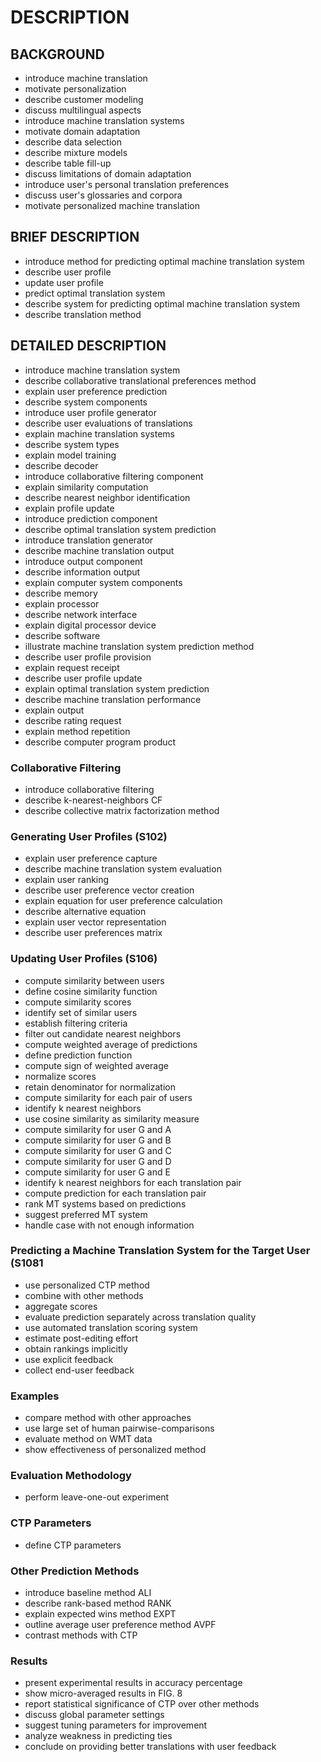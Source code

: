 # DESCRIPTION

## BACKGROUND

- introduce machine translation
- motivate personalization
- describe customer modeling
- discuss multilingual aspects
- introduce machine translation systems
- motivate domain adaptation
- describe data selection
- describe mixture models
- describe table fill-up
- discuss limitations of domain adaptation
- introduce user's personal translation preferences
- discuss user's glossaries and corpora
- motivate personalized machine translation

## BRIEF DESCRIPTION

- introduce method for predicting optimal machine translation system
- describe user profile
- update user profile
- predict optimal translation system
- describe system for predicting optimal machine translation system
- describe translation method

## DETAILED DESCRIPTION

- introduce machine translation system
- describe collaborative translational preferences method
- explain user preference prediction
- describe system components
- introduce user profile generator
- describe user evaluations of translations
- explain machine translation systems
- describe system types
- explain model training
- describe decoder
- introduce collaborative filtering component
- explain similarity computation
- describe nearest neighbor identification
- explain profile update
- introduce prediction component
- describe optimal translation system prediction
- introduce translation generator
- describe machine translation output
- introduce output component
- describe information output
- explain computer system components
- describe memory
- explain processor
- describe network interface
- explain digital processor device
- describe software
- illustrate machine translation system prediction method
- describe user profile provision
- explain request receipt
- describe user profile update
- explain optimal translation system prediction
- describe machine translation performance
- explain output
- describe rating request
- explain method repetition
- describe computer program product

### Collaborative Filtering

- introduce collaborative filtering
- describe k-nearest-neighbors CF
- describe collective matrix factorization method

### Generating User Profiles (S102)

- explain user preference capture
- describe machine translation system evaluation
- explain user ranking
- describe user preference vector creation
- explain equation for user preference calculation
- describe alternative equation
- explain user vector representation
- describe user preferences matrix

### Updating User Profiles (S106)

- compute similarity between users
- define cosine similarity function
- compute similarity scores
- identify set of similar users
- establish filtering criteria
- filter out candidate nearest neighbors
- compute weighted average of predictions
- define prediction function
- compute sign of weighted average
- normalize scores
- retain denominator for normalization
- compute similarity for each pair of users
- identify k nearest neighbors
- use cosine similarity as similarity measure
- compute similarity for user G and A
- compute similarity for user G and B
- compute similarity for user G and C
- compute similarity for user G and D
- compute similarity for user G and E
- identify k nearest neighbors for each translation pair
- compute prediction for each translation pair
- rank MT systems based on predictions
- suggest preferred MT system
- handle case with not enough information

### Predicting a Machine Translation System for the Target User (S1081

- use personalized CTP method
- combine with other methods
- aggregate scores
- evaluate prediction separately across translation quality
- use automated translation scoring system
- estimate post-editing effort
- obtain rankings implicitly
- use explicit feedback
- collect end-user feedback

### Examples

- compare method with other approaches
- use large set of human pairwise-comparisons
- evaluate method on WMT data
- show effectiveness of personalized method

### Evaluation Methodology

- perform leave-one-out experiment

### CTP Parameters

- define CTP parameters

### Other Prediction Methods

- introduce baseline method ALI
- describe rank-based method RANK
- explain expected wins method EXPT
- outline average user preference method AVPF
- contrast methods with CTP

### Results

- present experimental results in accuracy percentage
- show micro-averaged results in FIG. 8
- report statistical significance of CTP over other methods
- discuss global parameter settings
- suggest tuning parameters for improvement
- analyze weakness in predicting ties
- conclude on providing better translations with user feedback

